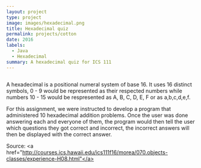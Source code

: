 ```yaml
---
layout: project
type: project
image: images/hexadecimal.png
title: Hexadecimal quiz 
permalink: projects/cotton
date: 2016
labels:
  - Java
  - Hexadecimal
summary: A hexadecimal quiz for ICS 111
---
```


<img class>

A hexadecimal is a positional numeral system of base 16. It uses 16 distinct symbols, 0 - 9 would be represented as their respected numbers while numbers 10 - 15 would be respresented as A, B, C, D, E, F or as a,b,c,d,e,f. 


For this assignment, we were instructed to develop a program that administered 10 hexadecimal addition problems. Once the user was done answering each and everyone of them, the program would then tell the user which questions they got correct and incorrect, the incorrect answers will then be displayed with the correct answer. 




Source: <a href="http://courses.ics.hawaii.edu/ics111f16/morea/070.objects-classes/experience-H08.html"</a>

